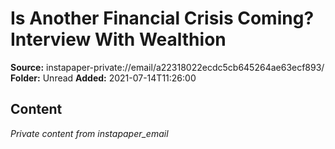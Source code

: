 # Is Another Financial Crisis Coming? Interview With Wealthion

**Source:** instapaper-private://email/a22318022ecdc5cb645264ae63ecf893/
**Folder:** Unread
**Added:** 2021-07-14T11:26:00




## Content
*Private content from instapaper_email*
